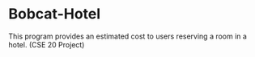 # Bobcat-Hotel
This program provides an estimated cost to users reserving a room in a hotel. (CSE 20 Project)
